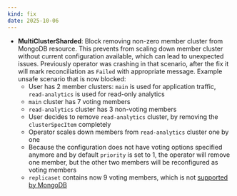 ```yaml
---
kind: fix
date: 2025-10-06
---
```


* **MultiClusterSharded**: Block removing non-zero member cluster from MongoDB resource. This prevents from scaling down member cluster without current configuration available, which can lead to unexpected issues. Previously operator was crashing in that scenario, after the fix it will mark reconciliation as `Failed` with appropriate message. Example unsafe scenario that is now blocked:
  * User has 2 member clusters: `main` is used for application traffic, `read-analytics` is used for read-only analytics
  * `main` cluster has 7 voting members
  * `read-analytics` cluster has 3 non-voting members
  * User decides to remove `read-analytics` cluster, by removing the `clusterSpecItem` completely
  * Operator scales down members from `read-analytics` cluster one by one
  * Because the configuration does not have voting options specified anymore and by default `priority` is set to 1, the operator will remove one member, but the other two members will be reconfigured as voting members
  * `replicaset` contains now 9 voting members, which is not [supported by MongoDB](https://www.mongodb.com/docs/manual/reference/limits/#mongodb-limit-Number-of-Voting-Members-of-a-Replica-Set)
